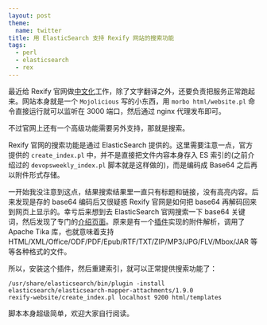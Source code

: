 ```yaml
---
layout: post
theme:
  name: twitter
title: 用 ElasticSearch 支持 Rexify 网站的搜索功能
tags:
  - perl
  - elasticsearch
  - rex
---
```


最近给 Rexify 官网做[中文化](http://rex.perl-china.com)工作，除了文字翻译之外，还要负责把服务正常跑起来。网站本身就是一个 `Mojolicious` 写的小东西，用 `morbo html/website.pl` 命令直接运行就可以监听在 3000 端口，然后通过 nginx 代理发布即可。

不过官网上还有一个高级功能需要另外支持，那就是搜索。

Rexify 官网的搜索功能是通过 ElasticSearch 提供的。这里需要注意一点，官方提供的 `create_index.pl` 中，并不是直接把文件内容本身存入 ES 索引的(之前介绍过的 `devopsweekly_index.pl` 脚本就是这样做的)，而是编码成 Base64 之后再以附件形式存储。

一开始我没注意到这点，结果搜索结果里一直只有标题和链接，没有高亮内容。后来发现是存的 base64 编码后又很疑惑 Rexify 官网是如何把 base64 再解码回来到网页上显示的。幸亏后来想到去 ElasticSearch 官网搜索一下 base64 关键词，然后发现了专门的[介绍页面](https://github.com/elasticsearch/elasticsearch-mapper-attachments)。原来是有一个[插件](https://github.com/elasticsearch/elasticsearch-mapper-attachments)实现的附件解析，调用了 Apache Tika 库，也就意味着支持 HTML/XML/Office/ODF/PDF/Epub/RTF/TXT/ZIP/MP3/JPG/FLV/Mbox/JAR 等等各种格式的文件。

所以，安装这个插件，然后重建索引，就可以正常提供搜索功能了：

    /usr/share/elasticsearch/bin/plugin -install elasticsearch/elasticsearch-mapper-attachments/1.9.0
    rexify-website/create_index.pl localhost 9200 html/templates

脚本本身超级简单，欢迎大家自行阅读。
